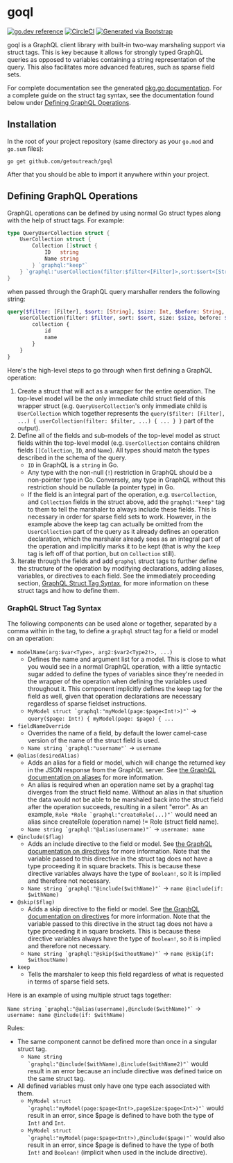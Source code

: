 # goql

[![go.dev reference](https://img.shields.io/badge/go.dev-reference-007d9c?logo=go&logoColor=white)](https://google.com)
[![CircleCI](https://circleci.com/gh/getoutreach/goql.svg?style=shield&circle-token=<YOUR_STATUS_API_TOKEN:READ:https://circleci.com/docs/2.0/status-badges/>)](https://circleci.com/gh/getoutreach/goql)
[![Generated via Bootstrap](https://img.shields.io/badge/Outreach-Bootstrap-%235951ff)](https://github.com/getoutreach/bootstrap)

goql is a GraphQL client library with built-in two-way marshaling support via struct tags. This is key because it allows
for strongly typed GraphQL queries as opposed to variables containing a string representation of the query. This also
facilitates more advanced features, such as sparse field sets.

For complete documentation see the generated [pkg.go documentation](http://google.com). For a complete guide on the
struct tag syntax, see the documentation found below under [Defining GraphQL Operations](#defining-graphql-operations).

## Installation

In the root of your project repository (same directory as your `go.mod` and `go.sum` files):

```shell
go get github.com/getoutreach/goql
```

After that you should be able to import it anywhere within your project.

## Defining GraphQL Operations

GraphQL operations can be defined by using normal Go struct types along with the help of struct tags. For example:

```go
type QueryUserCollection struct {
	UserCollection struct {
		Collection []struct {
			ID   string
			Name string
		} `graphql:"keep"`
	} `graphql:"userCollection(filter:$filter<[Filter]>,sort:$sort<[String]>,size:$size<Int>,before:$before<String>,after:$after<String>)"`
}
```

when passed through the GraphQL query marshaller renders the following string:

```graphql
query($filter: [Filter], $sort: [String], $size: Int, $before: String, $after: String) {
    userCollection(filter: $filter, sort: $sort, size: $size, before: $before, after: $after) {
        collection {
            id
            name
        }
    }
}
```

Here's the high-level steps to go through when first defining a GraphQL operation:

1. Create a struct that will act as a wrapper for the entire operation. The top-level model will be the only immediate
child struct field of this wrapper struct (e.g. `QueryUserCollection`'s only immediate child is `UserCollection` which
together represents the `query($filter: [Filter], ...) { userCollection(filter: $filter, ...) { ... } }` part of the
output).
2. Define all of the fields and sub-models of the top-level model as struct fields within the top-level model (e.g.
`UserCollection` contains children fields `[]Collection`, `ID`, and `Name`). All types should match the types described
in the schema of the query.
    - `ID` in GraphQL is a `string` in Go.
    - Any type with the non-null (`!`) restriction in GraphQL should be a non-pointer type in Go. Conversely, any type
    in GraphQL without this restriction should be nullable (a pointer type) in Go.
    - If the field is an integral part of the operation, e.g. `UserCollection`, and `Collection` fields in the struct
    above, add the `graphql:"keep"` tag to them to tell the marshaler to always include these fields. This is necessary
    in order for sparse field sets to work. However, in the example above the keep tag can actually be omitted from the
    `UserCollection` part of the query as it already defines an operation declaration, which the marshaler already sees
    as an integral part of the operation and implicitly marks it to be kept (that is why the `keep` tag is left off of
    that portion, but on `Collection` still).
3. Iterate through the fields and add `graphql` struct tags to further define the structure of the operation by
modifying declarations, adding aliases, variables, or directives to each field. See the immediately proceeding section,
[GraphQL Struct Tag Syntax](#graphql-struct-tag-syntax), for more information on these struct tags and how to define
them.

### GraphQL Struct Tag Syntax

The following components can be used alone or together, separated by a comma within in the tag, to define a `graphql`
struct tag for a field or model on an operation:

* `modelName(arg:$var<Type>, arg2:$var2<Type2!>, ...)`
    * Defines the name and argument list for a model. This is close to what you would see in a normal GraphQL operation,
    with a little syntactic sugar added to define the types of variables since they're needed in the wrapper of the
    operation when defining the variables used throughout it. This component implicitly defines the keep tag for the
    field as well, given that operation declarations are necessary regardless of sparse fieldset instructions.
    * `` MyModel struct `graphql:"myModel(page:$page<Int!>)"` `` -> `query($page: Int!) { myModel(page: $page) { ...`
* `fieldNameOverride`
    * Overrides the name of a field, by default the lower camel-case version of the name of the struct field is used.
    * `` Name string `graphql:"username"` `` -> `username`
* `@alias(desiredAlias)`
    * Adds an alias for a field or model, which will change the returned key in the JSON response from the GraphQL
    server. See [the GraphQL documentation on aliases](https://graphql.org/learn/queries/#aliases) for more information.
    * An alias is required when an operation name set by a graphql tag diverges from the struct field name. Without an
    alias in that situation the data would not be able to be marshaled back into the struct field after the operation
    succeeds, resulting in a silent "error". As an example, `` Role *Role `graphql:"createRole(...)"` `` would need an
    alias since createRole (operation name) != Role (struct field name).
    * `` Name string `graphql:"@alias(username)"` `` -> `username: name`
* `@include($flag)`
    * Adds an include directive to the field or model. See
    [the GraphQL documentation on directives](https://graphql.org/learn/queries/#directives) for more information. Note
    that the variable passed to this directive in the struct tag does not have a type proceeding it in square brackets.
    This is because these directive variables always have the type of `Boolean!`, so it is implied and therefore not
    necessary.
    * `` Name string `graphql:"@include($withName)"` `` -> `name @include(if: $withName)`
* `@skip($flag)`
    * Adds a skip directive to the field or model. See
    [the GraphQL documentation on directives](https://graphql.org/learn/queries/#directives) for more information. Note
   that the variable passed to this directive in the struct tag does not have a type proceeding it in square brackets.
   This is because these directive variables always have the type of `Boolean!`, so it is implied and therefore not
   necessary.
    * `` Name string `graphql:"@skip($withoutName)"` `` -> `name @skip(if: $withoutName)`
* `keep`
    * Tells the marshaler to keep this field regardless of what is requested in terms of sparse field sets.

Here is an example of using multiple struct tags together:

`` Name string `graphql:"@alias(username),@include($withName)"` `` -> `username: name @include(if: $withName)`

Rules:

* The same component cannot be defined more than once in a singular struct tag.
    * `` Name string `graphql:"@include($withName),@include($withName2)"` `` would result in an error because an include
    directive was defined twice on the same struct tag.
* All defined variables must only have one type each associated with them.
    * `` MyModel struct `graphql:"myModel(page:$page<Int!>,pageSize:$page<Int>)"` `` would result in an error, since
    $page is defined to have both the type of `Int!` and `Int`.
    * `` MyModel struct `graphql:"myModel(page:$page<Int!>),@include($page)"` `` would also result in an error, since
    $page is defined to have the type of both `Int!` and `Boolean!` (implicit when used in the include directive).
